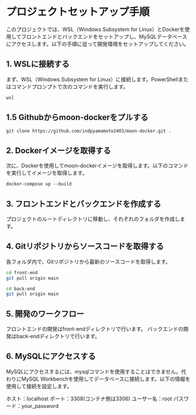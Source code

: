 # プロジェクトセットアップ手順
このプロジェクトでは、WSL（Windows Subsystem for Linux）とDockerを使用してフロントエンドとバックエンドをセットアップし、MySQLデータベースにアクセスします。以下の手順に従って開発環境をセットアップしてください。

## 1. WSLに接続する
まず、WSL（Windows Subsystem for Linux）に接続します。PowerShellまたはコマンドプロンプトで次のコマンドを実行します。
```bash
wsl
```
## 1.5 Githubからmoon-dockerをプルする

```git
git clone https://github.com/indpyamamoto2403/moon-docker.git . 
```

## 2. Dockerイメージを取得する
次に、Dockerを使用してmoon-dockerイメージを取得します。以下のコマンドを実行してイメージを取得します。
```dockerfile
docker-compose up --build
```

## 3. フロントエンドとバックエンドを作成する
プロジェクトのルートディレクトリに移動し、それぞれのフォルダを作成します。

## 4. Gitリポジトリからソースコードを取得する
各フォルダ内で、Gitリポジトリから最新のソースコードを取得します。

```bash
cd front-end
git pull origin main
```

```bash
cd back-end
git pull origin main
```

## 5. 開発のワークフロー
フロントエンドの開発はfront-endディレクトリで行います。
バックエンドの開発はback-endディレクトリで行います。

## 6. MySQLにアクセスする
MySQLにアクセスするには、mysqlコマンドを使用することはできません。代わりにMySQL Workbenchを使用してデータベースに接続します。以下の情報を使用して接続を設定します。

ホスト：localhost
ポート：3308(コンテナ側は3306)
ユーザー名：root
パスワード：your_password


